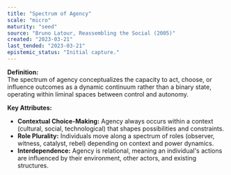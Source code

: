 ```yaml
---
title: "Spectrum of Agency"
scale: "micro"
maturity: "seed"
source: "Bruno Latour, Reassembling the Social (2005)"
created: "2023-03-21"
last_tended: "2023-03-21"
epistemic_status: "Initial capture."
---
```

**Definition:**  
The spectrum of agency conceptualizes the capacity to act, choose, or influence outcomes as a dynamic continuum rather than a binary state, operating within liminal spaces between control and autonomy.

**Key Attributes:**  
- **Contextual Choice-Making:** Agency always occurs within a context (cultural, social, technological) that shapes possibilities and constraints.  
- **Role Plurality:** Individuals move along a spectrum of roles (observer, witness, catalyst, rebel) depending on context and power dynamics.  
- **Interdependence:** Agency is relational, meaning an individual's actions are influenced by their environment, other actors, and existing structures.
